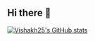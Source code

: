 ## Hi there 👋

[![Vishakh25's GitHub stats](https://github-readme-stats.vercel.app/api?username=Vishakh25)](https://github.com/Vishakh25/github-readme-stats)
